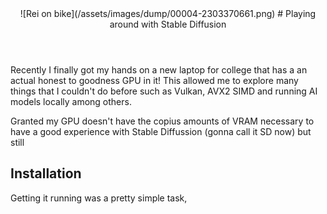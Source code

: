 <header>
![Rei on bike](/assets/images/dump/00004-2303370661.png)
# Playing around with Stable Diffusion
</header>

Recently I finally got my hands on a new laptop for college that has a an actual honest to goodness GPU in it!
This allowed me to explore many things that I couldn't do before such as Vulkan, AVX2 SIMD and running AI models locally among others.

Granted my GPU doesn't have the copius amounts of VRAM necessary to have a good experience with Stable Diffussion (gonna call it SD now) but still

## Installation
Getting it running was a pretty simple task,
